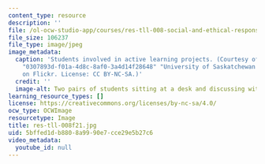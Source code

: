 ```yaml
---
content_type: resource
description: ''
file: /ol-ocw-studio-app/courses/res-tll-008-social-and-ethical-responsibilities-of-computing-serc-fall-2021/5bffed1db8808a9990e7cce29e5b27c6_res-tll-008f21.jpg
file_size: 106237
file_type: image/jpeg
image_metadata:
  caption: 'Students involved in active learning projects. (Courtesy of {{% resource_link
    "0307893d-f01a-4d8c-8af0-3a4d14f28648" "University of Saskatchewan (usask)" %}}
    on Flickr. License: CC BY-NC-SA.)'
  credit: ''
  image-alt: Two pairs of students sitting at a desk and discussing with each other.
learning_resource_types: []
license: https://creativecommons.org/licenses/by-nc-sa/4.0/
ocw_type: OCWImage
resourcetype: Image
title: res-tll-008f21.jpg
uid: 5bffed1d-b880-8a99-90e7-cce29e5b27c6
video_metadata:
  youtube_id: null
---
```

